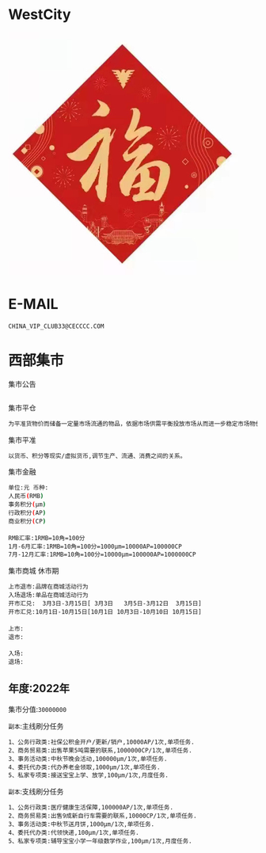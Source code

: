 # WestCity

![image](image/loveF.jpg)

E-MAIL
======

```bash
CHINA_VIP_CLUB33@CECCCC.COM
```

西部集市
======

集市公告
```bash


```

集市平仓
```bash
为平准货物价而储备一定量市场流通的物品，依据市场供需平衡投放市场从而进一步稳定市场物价。
````

集市平准
```bash
以货币、积分等现实/虚拟货币,调节生产、流通、消费之间的关系。
````

集市金融

```bash
单位:元 币种:
人民币(RMB)
事务积分(μm)
行政积分(AP)
商业积分(CP)

RMB汇率:1RMB=10角=100分
1月-6月汇率:1RMB=10角=100分=1000μm=10000AP=100000CP
7月-12月汇率:1RMB=10角=100分=10000μm=100000AP=1000000CP

```

集市商城 休市期

```bash
上市退市:品牌在商城活动行为
入场退场:单品在商城活动行为
开市汇兑:  3月3日-3月15日[ 3月3日   3月5日-3月12日  3月15日]  
开市汇兑:10月1日-10月15日[10月1日 10月3日-10月10日 10月15日] 

上市:
退市:

入场:
退场:
 ```


年度:2022年 
---

集市分值:`30000000`

`副本`:主线刷分任务    

```bash
1、公务行政类:社保公积金开户/更新/销户,10000AP/1次,单项任务.
2、商务贸易类:出售苹果5吨需要的联系,1000000CP/1次,单项任务.
3、事务活动类:中秋节晚会活动,100000μm/1次,单项任务.
4、委托代办类:代办养老金领取,1000μm/1次,单项任务.
5、私家专项类:接送宝宝上学、放学,100μm/1次,月度任务.
```

`副本`:支线刷分任务 

```bash
1、公务行政类:医疗健康生活保障,100000AP/1次,单项任务.
2、商务贸易类:出售9成新自行车需要的联系,10000CP/1次,单项任务.
3、事务活动类:中秋节送月饼,1000μm/1次,单项任务.
4、委托代办类:代领快递,100μm/1次,单项任务.
5、私家专项类:辅导宝宝小学一年级数学作业,100μm/1次,月度任务.
```



















